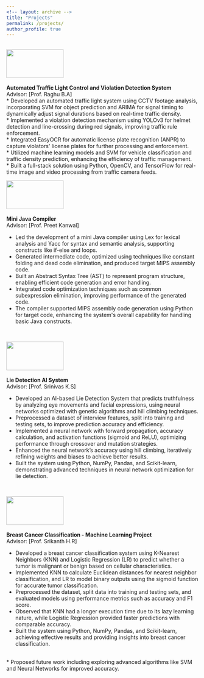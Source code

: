 ```yaml
---
<!-- layout: archive -->
title: "Projects"
permalink: /projects/
author_profile: true
---
```

<br>
<img width="150" height="75" src="https://abhishekch47.github.io/images/pes.jpg"/> <br>
<br>
<b>Automated Traffic Light Control and Violation Detection System</b> <br>
Advisor: [Prof. Raghu B.A]<br>
* Developed an automated traffic light system using CCTV footage analysis, incorporating SVM for object prediction and ARIMA for signal timing to dynamically adjust signal durations based on real-time traffic density.<br>
* Implemented a violation detection mechanism using YOLOv3 for helmet detection and line-crossing during red signals, improving traffic rule enforcement.<br>
* Integrated EasyOCR for automatic license plate recognition (ANPR) to capture violators' license plates for further processing and enforcement. <br>
* Utilized machine learning models and SVM for vehicle classification and traffic density prediction, enhancing the efficiency of traffic management.<br>
* Built a full-stack solution using Python, OpenCV, and TensorFlow for real-time image and video processing from traffic camera feeds.<br>


<img width="150" height="75" src="https://abhishekch47.github.io/images/pes.jpg"/> <br>
<br>
<b>Mini Java Compiler</b> <br>
Advisor: [Prof. Preet Kanwal]<br>
* Led the development of a mini Java compiler using Lex for lexical analysis and Yacc for syntax and semantic analysis, supporting constructs like if-else and loops.<br>
* Generated intermediate code, optimized using techniques like constant folding and dead code elimination, and produced target MIPS assembly code.<br>
* Built an Abstract Syntax Tree (AST) to represent program structure, enabling efficient code generation and error handling.<br>
* Integrated code optimization techniques such as common subexpression elimination, improving performance of the generated code.<br>
* The compiler supported MIPS assembly code generation using Python for target code, enhancing the system's overall capability for handling basic Java constructs.
<br>


<img width="150" height="75" src="https://abhishekch47.github.io/images/pes.jpg"/> <br>
<br>
<b>Lie Detection AI System</b> <br>
Advisor: [Prof. Srinivas K.S]<br>
* Developed an AI-based Lie Detection System that predicts truthfulness by analyzing eye movements and facial expressions, using neural networks optimized with genetic algorithms and hill climbing techniques.<br>
* Preprocessed a dataset of interview features, split into training and testing sets, to improve prediction accuracy and efficiency.<br>
* Implemented a neural network with forward propagation, accuracy calculation, and activation functions (sigmoid and ReLU), optimizing performance through crossover and mutation strategies.<br>
* Enhanced the neural network’s accuracy using hill climbing, iteratively refining weights and biases to achieve better results.<br>
* Built the system using Python, NumPy, Pandas, and Scikit-learn, demonstrating advanced techniques in neural network optimization for lie detection.
<br>


<img width="150" height="75" src="https://abhishekch47.github.io/images/pes.jpg"/> <br>
<br>
<b>Breast Cancer Classification - Machine Learning Project</b> <br>
Advisor: [Prof. Srikanth H.R]<br>
* Developed a breast cancer classification system using K-Nearest Neighbors (KNN) and Logistic Regression (LR) to predict whether a tumor is malignant or benign based on cellular characteristics.<br>
* Implemented KNN to calculate Euclidean distances for nearest neighbor classification, and LR to model binary outputs using the sigmoid function for accurate tumor classification.<br>
* Preprocessed the dataset, split data into training and testing sets, and evaluated models using performance metrics such as accuracy and F1 score.<br>
* Observed that KNN had a longer execution time due to its lazy learning nature, while Logistic Regression provided faster predictions with comparable accuracy.<br>
* Built the system using Python, NumPy, Pandas, and Scikit-learn, achieving effective results and providing insights into breast cancer classification.
<br>
* Proposed future work including exploring advanced algorithms like SVM and Neural Networks for improved accuracy.
<br>




